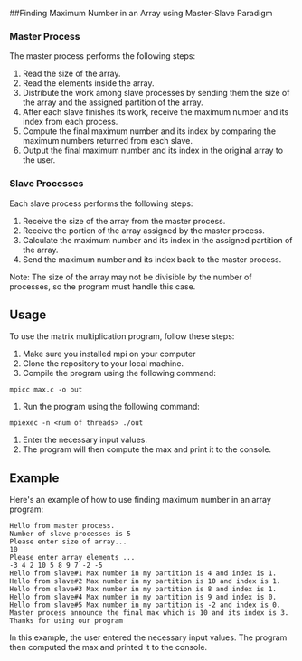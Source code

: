 ##Finding Maximum Number in an Array using Master-Slave Paradigm

### Master Process

The master process performs the following steps:

1. Read the size of the array.
2. Read the elements inside the array.
3. Distribute the work among slave processes by sending them the size of the array and the assigned partition of the array.
4. After each slave finishes its work, receive the maximum number and its index from each process.
5. Compute the final maximum number and its index by comparing the maximum numbers returned from each slave.
6. Output the final maximum number and its index in the original array to the user.

### Slave Processes

Each slave process performs the following steps:

1. Receive the size of the array from the master process.
2. Receive the portion of the array assigned by the master process.
3. Calculate the maximum number and its index in the assigned partition of the array.
4. Send the maximum number and its index back to the master process.

Note: The size of the array may not be divisible by the number of processes, so the program must handle this case.

## Usage

To use the matrix multiplication program, follow these steps:

1. Make sure you installed mpi on your computer
1. Clone the repository to your local machine.
1. Compile the program using the following command:

```
mpicc max.c -o out
```

1. Run the program using the following command:

```
mpiexec -n <num of threads> ./out
```

1. Enter the necessary input values.
1. The program will then compute the max and print it to the console.

## Example

Here's an example of how to use finding maximum number in an array program:

```
Hello from master process.
Number of slave processes is 5
Please enter size of array...
10
Please enter array elements ...
-3 4 2 10 5 8 9 7 -2 -5
Hello from slave#1 Max number in my partition is 4 and index is 1.
Hello from slave#2 Max number in my partition is 10 and index is 1.
Hello from slave#3 Max number in my partition is 8 and index is 1.
Hello from slave#4 Max number in my partition is 9 and index is 0.
Hello from slave#5 Max number in my partition is -2 and index is 0.
Master process announce the final max which is 10 and its index is 3.
Thanks for using our program
```

In this example, the user entered the necessary input values. The program then computed the max and printed it to the console.


